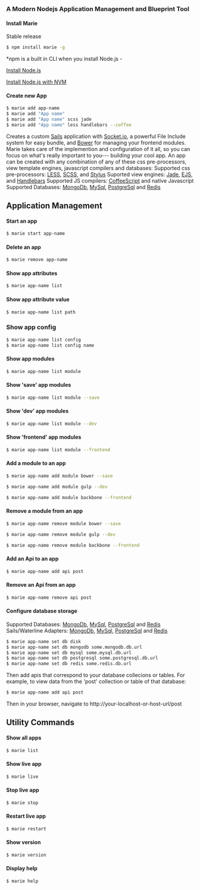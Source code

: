 ### A Modern Nodejs Application Management and Blueprint Tool

#### Install Marie
Stable release

```bash
$ npm install marie -g
```

*npm is a built in CLI when you install Node.js - 

[Install Node.js](https://nodejs.org)

[Install Node.js with NVM](https://keymetrics.io/2015/02/03/installing-node-js-and-io-js-with-nvm/)


#### Create new App

```bash
$ marie add app-name
$ marie add "App name"
$ marie add "App name" scss jade
$ marie add "App name" less handlebars --coffee
```

Creates a custom [Sails](http://sailsjs.org) application with [Socket.io](http://socket.io), a powerful File Include system for easy bundle, and [Bower](http://bower.io) for managing your frontend modules. Marie takes care of the implemention and configuration of it all, so you can focus on what's really important to you--- building your cool app.
An app can be created with any combination of any of these css pre-processors, view template engines, javascript compilers and databases:
Supported css pre-processors: [LESS](http://stylus-lang.com), [SCSS](http://sass-lang.com/documentation/file.SCSS_FOR_SASS_USERS.html), and [Stylus](http://stylus-lang.com)
Suported view engines: [Jade](http://jade-lang.com), [EJS](http://www.embeddedjs.com), and [Handlebars](http://handlebarsjs.com)
Supported JS compilers: [CoffeeScript](http://coffeescript.org) and native Javascript
Supported Databases: [MongoDb](https://www.mongodb.org), [MySql](https://www.mysql.com), [PostgreSql](http://www.postgresql.org) and [Redis](http://redis.io)

## Application Management

#### Start an app

```bash
$ marie start app-name
```


#### Delete an app

```bash
$ marie remove app-name
```


#### Show app attributes

```bash
$ marie app-name list
```

#### Show app attribute value

```bash
$ marie app-name list path
```

### Show app config
```bash
$ marie app-name list config
$ marie app-name list config name
```

#### Show app modules

```bash
$ marie app-name list module
```


#### Show 'save' app modules

```bash
$ marie app-name list module --save
```


#### Show 'dev' app modules

```bash
$ marie app-name list module --dev
```


#### Show 'frontend' app modules

```bash
$ marie app-name list module --frontend
```


#### Add a module to an app

```bash
$ marie app-name add module bower --save
```

```bash
$ marie app-name add module gulp --dev
```

```bash
$ marie app-name add module backbone --frontend
```


#### Remove a module from an app

```bash
$ marie app-name remove module bower --save
```

```bash
$ marie app-name remove module gulp --dev
```

```bash
$ marie app-name remove module backbone --frontend
```


#### Add an Api to an app

```bash
$ marie app-name add api post
```


#### Remove an Api from an app

```bash
$ marie app-name remove api post
```


#### Configure database storage
Supported Databases: [MongoDb](https://www.mongodb.org), [MySql](https://www.mysql.com), [PostgreSql](http://www.postgresql.org) and [Redis](http://redis.io)
Sails/Waterline Adapters: [MongoDb](https://github.com/balderdashy/sails-mongo), [MySql](https://github.com/balderdashy/sails-mysql), [PostgreSql](https://github.com/balderdashy/sails-postgresql) and [Redis](https://github.com/balderdashy/sails-redis)

```bash
$ marie app-name set db disk
$ marie app-name set db mongodb some.mongodb.db.url
$ marie app-name set db mysql some.mysql.db.url
$ marie app-name set db postgresql some.postgresql.db.url
$ marie app-name set db redis some.redis.db.url
```
Then add apis that correspond to your database collecions or tables. For example, to view data from the 'post' collection or table of that database:

```bash
$ marie app-name add api post
```
Then in your browser, navigate to http://your-localhost-or-host-url/post


## Utility Commands

#### Show all apps

```bash
$ marie list
```


#### Show live app

```bash
$ marie live
```


#### Stop live app

```bash
$ marie stop
```


#### Restart live app

```bash
$ marie restart
```


#### Show version

```bash
$ marie version
```


#### Display help

```bash
$ marie help
```



